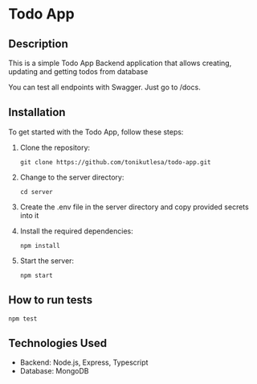 # Todo App

## Description

This is a simple Todo App Backend application that allows creating, updating and getting todos from database

You can test all endpoints with Swagger. Just go to /docs.

## Installation

To get started with the Todo App, follow these steps:

1. Clone the repository:

   ```
   git clone https://github.com/tonikutlesa/todo-app.git
   ```

2. Change to the server directory:

   ```
   cd server
   ```

3. Create the .env file in the server directory and copy provided secrets into it

4. Install the required dependencies:

   ```
   npm install
   ```

5. Start the server:

   ```
   npm start
   ```

## How to run tests

```
npm test
```

## Technologies Used

- Backend: Node.js, Express, Typescript
- Database: MongoDB
